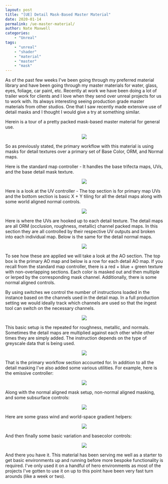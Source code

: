 ```yaml
---
layout: post
title: "[UE] Detail Mask-Based Master Material"
date: 2020-01-14
permalink: /ue-master-material/
author: Nate Maxwell
categories:
    - "Unreal"
tags:
    - "unreal"
    - "shader"
    - "material"
    - "master"
    - "mask"
---
```


As of the past few weeks I've been going through my preferred material library
and have been going through my master materials for water, glass, eyes,
foliage, car paint, etc. Recently at work we have been doing a lot of trailer
work for clients and I love when they send over unreal projects for us to work
with. Its always interesting seeing production grade master materials from
other studios. One that I saw recently made extensive use of detail masks and I
thought I would give a try at something similar.

Herein is a tour of a pretty packed mask-based master material for general use.

<p align="center">
<img src="https://i.imgur.com/dnFg1Qn.png">
</p>

So as previously stated, the primary workflow with this material is using masks
for detail textures over a primary set of Base Color, ORM, and Normal maps.

Here is the standard map controller - It handles the base trifecta maps, UVs,
and the base detail mask texture.

<p align="center">
<img src="https://i.imgur.com/K1W3IqU.png">
</p>

Here is a look at the UV controller - The top section is for primary map UVs
and the bottom section is basic X + Y tiling for all the detail maps along with
some world aligned normal controls.

<p align="center">
<img src="https://i.imgur.com/FOrGzh4.png">
</p>

Here is where the UVs are hooked up to each detail texture. The detail maps are
all ORM (occlusion, roughness, metallic) channel packed maps. In this section
they are all controlled by their respective UV outputs and broken into each
individual map. Below is the same for the detail normal maps.

<p align="center">
<img src="https://i.imgur.com/yUBSBwK.png">
</p>

To see how these are applied we will take a look at the AO section. The top box
is the primary AO map and below is a row for each detail AO map. If you recall
from the standard map controller, there is a red + blue + green texture with
non-overlapping sections. Each color is masked out and then multiple or lerped
by the corresponding mask channel. Additionally, there is some normal aligned
controls.

By using switches we control the number of instructions loaded in the instance
based on the channels used in the detail map. In a full production setting we
would ideally track which channels are used so that the ingest tool can switch
on the necessary channels.

<p align="center">
<img src="https://i.imgur.com/3jinwnd.png">
</p>

This basic setup is the repeated for roughness, metallic, and normals.
Sometimes the detail maps are multiplied against each other while other times
they are simply added. The instruction depends on the type of greyscale data
that is being used.

<p align="center">
<img src="https://i.imgur.com/lPzOFan.png">
</p>

That is the primary workflow section accounted for. In addition to all the
detail masking I've also added some various utilities. For example, here is the
emissive controller:

<p align="center">
<img src="https://i.imgur.com/Za7YDj8.png">
</p>

Along with the normal aligned mask setup, non-normal aligned masking, and some
subsurface controls:

<p align="center">
<img src="https://i.imgur.com/jy9grB0.png">
</p>

Here are some grass wind and world-space gradient helpers:

<p align="center">
<img src="https://i.imgur.com/dnIABl6.png">
</p>

And then finally some basic variation and basecolor controls:

<p align="center">
<img src="https://i.imgur.com/r1dJ69q.png">
</p>

And there you have it. This material has been serving me well as a starter to
get basic environments up and running before more bespoke functionality is
required. I've only used it on a handful of hero environments as most of the
projects I've gotten to use it on up to this point have been very fast turn
arounds (like a week or two).

